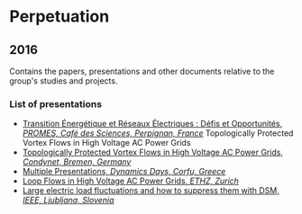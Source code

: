 # Perpetuation
## 2016
Contains the papers, presentations and other documents relative to the group's studies and projects.

### List of presentations

* [Transition Énergétique et Réseaux Électriques : Défis et Opportunités, *PROMES, Café des Sciences, Perpignan, France*](https://github.com/GeeeHesso/Perpetuation/tree/master/2016/Presentations/Café_des_Sciences_Perpignan)
Topologically Protected Vortex Flows in High Voltage AC Power Grids
* [Topologically Protected Vortex Flows in High Voltage AC Power Grids, *Condynet, Bremen, Germany*](https://github.com/GeeeHesso/Perpetuation/tree/master/2016/Presentations/Condynet_Bremen)
* [Multiple Presentations, *Dynamics Days, Corfu, Greece*](https://github.com/GeeeHesso/Perpetuation/tree/master/2016/Presentations/Condynet_Bremen)
* [Loop Flows in High Voltage AC Power Grids, *ETHZ, Zurich*](https://github.com/GeeeHesso/Perpetuation/tree/master/2016/Presentations/ETHZ)
* [Large electric load fluctuations and how to suppress them with DSM, *IEEE, Ljubljana, Slovenia*](https://github.com/GeeeHesso/Perpetuation/tree/master/2016/Presentations/Ljubljana)

